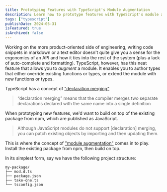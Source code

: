 ```yaml
---
title: Prototyping Features with TypeScript's Module Augmentation
description: Learn how to prototype features with TypeScript's module augmentation
tags: ["typescript"]
publishDate: 2024-05-31
isFeatured: true
isArchived: false
---
```


Working on the more product-oriented side of engineering, writing code snippets in markdown or a text editor doesn't quite give you a sense for the ergonomics of an API and how it ties into the rest of the system (plus a lack of auto-complete and formatting). TypeScript, however, has this neat feature that allows you to _augment_ a module. It enables you to author types that either override existing functions or types, or extend the module with new functions or types.

TypeScript has a concept of ["declaration merging"](https://www.typescriptlang.org/docs/handbook/declaration-merging.html)

> “declaration merging” means that the compiler merges two separate declarations declared with the same name into a single definition

When prototyping new features, we'd want to build on top of the existing package from npm, which are published as JavaScript.

> Although JavaScript modules do not support [declaration] merging, you can patch existing objects by importing and then updating them.

This is where the concept of ["module augmentation"](https://www.typescriptlang.org/docs/handbook/declaration-merging.html#module-augmentation) comes in to play. Install the existing package from npm, then build on top.

In its simplest form, say we have the following project structure:

```tree
my-package/
├── mod.d.ts
├── package.json
├── take-one.ts
└── tsconfig.json
```
